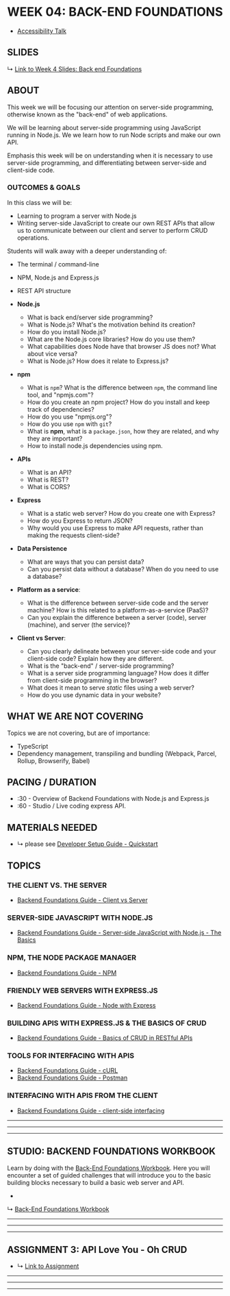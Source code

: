 # WEEK 04: BACK-END FOUNDATIONS

* [Accessibility Talk](https://reactnewyork.com/#videos)

## SLIDES

↳ [Link to Week 4 Slides: Back end Foundations](https://docs.google.com/presentation/d/1Cox7B3VZ21NjPY-p6Yg_OmyPEMse5gUJgphA6wQm5IM/edit?usp=sharing)

## ABOUT

This week we will be focusing our attention on server-side programming, otherwise known as the "back-end" of web
applications.

We will be learning about server-side programming using JavaScript running in Node.js. We we learn how to run Node
scripts and make our own API.

Emphasis this week will be on understanding when it is necessary to use server-side programming, and differentiating
between server-side and client-side code.

### OUTCOMES & GOALS

In this class we will be:

* Learning to program a server with Node.js
* Writing server-side JavaScript to create our own REST APIs that allow us to communicate between our client and server
  to perform CRUD operations.

Students will walk away with a deeper understanding of:

* The terminal / command-line
* NPM, Node.js and Express.js
* REST API structure


* **Node.js**
    * What is back end/server side programming?
    * What is Node.js? What's the motivation behind its creation?
    * How do you install Node.js?
    * What are the Node.js core libraries? How do you use them?
    * What capabilities does Node have that browser JS does not? What about vice versa?
    * What is Node.js? How does it relate to Express.js?
* **npm**
    * What is `npm`? What is the difference between `npm`, the command line tool, and "npmjs.com"?
    * How do you create an npm project? How do you install and keep track of dependencies?
    * How do you use "npmjs.org"?
    * How do you use `npm` with `git`?
    * What is **npm**, what is a `package.json`, how they are related, and why they are important?
    * How to install node.js dependencies using npm.
* **APIs**
    * What is an API?
    * What is REST?
    * What is CORS?
* **Express**
    * What is a static web server? How do you create one with Express?
    * How do you Express to return JSON?
    * Why would you use Express to make API requests, rather than making the requests client-side?
* **Data Persistence**
    * What are ways that you can persist data?
    * Can you persist data without a database? When do you need to use a database?
* **Platform as a service**:
    * What is the difference between server-side code and the server machine? How is this related to a
      platform-as-a-service (PaaS)?
    * Can you explain the difference between a server (code), server (machine), and server (the service)?
* **Client vs Server**:
    * Can you clearly delineate between your server-side code and your client-side code? Explain how they are different.
    * What is the "back-end" / server-side programming?
    * What is a server side programming language? How does it differ from client-side programming in the browser?
    * What does it mean to serve *static* files using a web server?
    * How do you use dynamic data in your website?

## WHAT WE ARE NOT COVERING

Topics we are not covering, but are of importance:

* TypeScript
* Dependency management, transpiling and bundling (Webpack, Parcel, Rollup, Browserify, Babel)

## PACING / DURATION

* :30 - Overview of Backend Foundations with Node.js and Express.js
* :60 - Studio / Live coding express API.

## MATERIALS NEEDED

* ↳ please see [Developer Setup Guide - Quickstart](../guides/developer-setup-guide.md#quickstart)

## TOPICS

### THE CLIENT VS. THE SERVER

* [Backend Foundations Guide - Client vs Server](../guides/backend-foundations-guide.md#client-side-javascript-vs-server-side-javascript)

### SERVER-SIDE JAVASCRIPT WITH NODE.JS

* [Backend Foundations Guide - Server-side JavaScript with Node.js - The Basics](../guides/backend-foundations-guide.md#server-side-javascript-with-nodejs-the-basics)

### NPM, THE NODE PACKAGE MANAGER

* [Backend Foundations Guide - NPM](../guides/backend-foundations-guide.md#nodejs--the-node-package-manager-npm)

### FRIENDLY WEB SERVERS WITH EXPRESS.JS

* [Backend Foundations Guide - Node with Express](../guides/backend-foundations-guide.md#simple-expressjs-web-server)

### BUILDING APIS WITH EXPRESS.JS & THE BASICS OF CRUD

* [Backend Foundations Guide - Basics of CRUD in RESTful APIs](../guides/backend-foundations-guide.md#introduction-to-crud-with-persistence-pizza-topping-api)

### TOOLS FOR INTERFACING WITH APIS

* [Backend Foundations Guide - cURL](../guides/backend-foundations-guide.md#curl)
* [Backend Foundations Guide - Postman](../guides/backend-foundations-guide.md#postman)

### INTERFACING WITH APIS FROM THE CLIENT

* [Backend Foundations Guide - client-side interfacing](../guides/backend-foundations-guide.md#client-side-interfacing)

***
***
***

## STUDIO: BACKEND FOUNDATIONS WORKBOOK

Learn by doing with the [Back-End Foundations Workbook](../guides/backend-foundations-guide.md). Here you will encounter
a set of guided challenges that will introduce you to the basic building blocks necessary to build a basic web server
and API.

*
↳ [Back-End Foundations Workbook](https://github.com/muji786/spring2024-dynamic-web-development/back-end-foundations-workbook)

***
***
***

## ASSIGNMENT 3: API Love You - Oh CRUD

* ↳ [Link to Assignment](../assignments/04_assignment.md)

***
***
***


<!-- ### JavaScript in the Browser vs Node
- Node
  - **In a nutshell**:
    - same language, different capabilities 
    - you *could* use any language (Python, Ruby, C++) on your computer, but it's nice using the same language for a whole project
  - **Doesn't have**:
    - `window`, no `document`, no `DOM`, no `canvas` (therefore no p5.js!)
  - **Does have**:
    - Access to the computer's file system
    - (Potentially) faster computation
    - Can be used in non-web contexts, for example, to crunch data
- Browser
  - **In a nutshell**:
    - Only JavaScript runs in a browser, so you don't have other options
    - Always used in conjunction with an HTML document
  - **Doesn't have**:
    -  file system (your computer's files) access
    -  `import` or `require`
 -  **Does have**
    -  access to `window`, `document`
    -  access to browser API's, like Web Audio and Canvas

### Diving in to Node.js
- Starting the Node REPL (Read-eval-print loop). This is the same as opening the Developer Console in a browser.
  - ```sh
    $ node 
    ```
- Running a script - code runs from top to bottom.
  - ```sh
    $ node script.js
    ```
- how to debug? ==> lots of console.log() :) 
- `require()` vs. `import` 
  - there are 2 ways to import packages but depends on the version of Node.js you're using. For usage of `import` please use Node.js version >=12. 
- Core Node libraries
  - `fs`
  - `path`
  - `http`

### Node with Express
- Initializing a Node project - using `npm init`
- Installing dependencies and saving them to your `package.json`
- Why use express on top of Node? To create a web server
  - you can technically create one using just the `http` module, but it's a lot of code.
    - TODO: example code
  - Here's some examples of other web server code:
    - Ruby: https://blog.appsignal.com/2016/11/23/ruby-magic-building-a-30-line-http-server-in-ruby.html
- Serving different HTML files based on a route
  - getting the correct path w/ `path.resolve(__dirname, 'views') + 'about.html'` 
  - convention: `views` directory
- Middleware

### Building APIs with Express & the basics of CRUD
- API that we are building towards: Todo App? Tarot or Astrology related?
- How to build APIs with express:
  - `app.get`
  - `app.post`
  - `app.put`
  - `app.delete`
- `requests` and `response` ==> (res, req)
- Dynamic routes
  - url params
  - query params
- Storing/updating json object on the server
- Writing files to the server
- maybe for later: node-fetch/isomorphic fetch or external API requests from the server

### Interfacing with your API

- Quick intro to cURL
- Introduction to Postman
- using `fetch` to grab data
- render to front end using template strings -->

